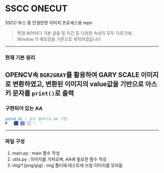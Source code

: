 # SSCC ONECUT

SSCC 부스 중 인생한컷 이미지 프로세스용 repo
> 특정 뷰어마다 기본 글꼴 및 자간 등 다양한 속성이 모두 다르기에,  
> Window 11 메모장을 기준으로 제작하였습니다
---
### 현재 기본 원리  
OPENCV속 `BGR2GRAY`를 활용하여 GARY SCALE 이미지로 변환하였고,
변환된 이미지의 value값을 기반으로 아스키 문자를 `print()`로 출력
---
### 구현되어 있는 AA  
```markdown
getAA_01 : 밀도 블록으로 AA 구현
#   ▓▓ ▒▒ ░░ '  '
```
---
### 파일 구성
1. main.py : main 함수 작성
2. utils.py : 이미지를 가져오며, AA에 필요한 함수 작성
3. img/*.[png/jpg] : img 폴더에 테스트에 쓰일 이미지를 모아둠
